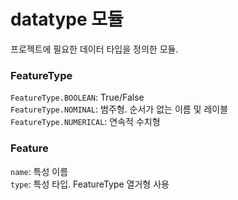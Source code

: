 # datatype 모듈

프로젝트에 필요한 데이터 타입을 정의한 모듈.

### FeatureType

`FeatureType.BOOLEAN`: True/False  
`FeatureType.NOMINAL`: 범주형. 순서가 없는 이름 및 레이블  
`FeatureType.NUMERICAL`: 연속적 수치형

### Feature

`name`:  특성 이름  
`type`:  특성 타입. FeatureType 열거형 사용
